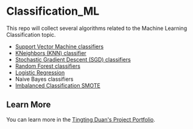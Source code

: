 # Classification_ML
This repo will collect several algorithms related to the Machine Learning Classification topic.

- [Support Vector Machine classifiers](https://github.com/Tingting0618/SVM_Classifier)
- [KNeighbors (KNN) classifier](https://github.com/Tingting0618/SVM_Classifier)
- [Stochastic Gradient Descent (SGD) classifiers](https://github.com/Tingting0618/SGD_RandomForest_Classifier)
- [Random Forest classifiers](https://github.com/Tingting0618/SGD_RandomForest_Classifier)
- [Logistic Regression](https://github.com/Tingting0618/Logistic_Regression)
- Naive Bayes classifiers
- [Imbalanced Classification SMOTE](https://github.com/Tingting0618/Imbalanced_Classification_SMOTE)

## Learn More

You can learn more in the [Tingting Duan's Project Portfolio](https://tingting0618.github.io).
